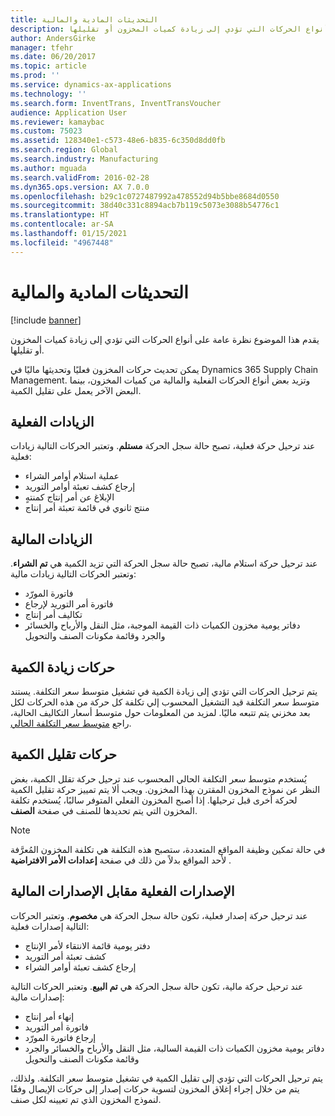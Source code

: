 ```yaml
---
title: التحديثات المادية والمالية
description: يقدم هذا الموضوع نظرة عامة على أنواع الحركات التي تؤدي إلى زيادة كميات المخزون أو تقليلها.
author: AndersGirke
manager: tfehr
ms.date: 06/20/2017
ms.topic: article
ms.prod: ''
ms.service: dynamics-ax-applications
ms.technology: ''
ms.search.form: InventTrans, InventTransVoucher
audience: Application User
ms.reviewer: kamaybac
ms.custom: 75023
ms.assetid: 128340e1-c573-48e6-b835-6c350d8dd0fb
ms.search.region: Global
ms.search.industry: Manufacturing
ms.author: mguada
ms.search.validFrom: 2016-02-28
ms.dyn365.ops.version: AX 7.0.0
ms.openlocfilehash: b29c1c0727487992a478552d94b5bbe8684d0550
ms.sourcegitcommit: 38d40c331c8894acb7b119c5073e3088b54776c1
ms.translationtype: HT
ms.contentlocale: ar-SA
ms.lasthandoff: 01/15/2021
ms.locfileid: "4967448"
---
```

# <a name="physical-and-financial-updates"></a>التحديثات المادية والمالية

[!include [banner](../includes/banner.md)]

يقدم هذا الموضوع نظرة عامة على أنواع الحركات التي تؤدي إلى زيادة كميات المخزون أو تقليلها. 

يمكن تحديث حركات المخزون فعليًا وتحديثها ماليًا في Dynamics 365 Supply Chain Management. وتزيد بعض أنواع الحركات الفعلية والمالية من كميات المخزون، بينما البعض الآخر يعمل على تقليل الكمية.

## <a name="physical-increases"></a>الزيادات الفعلية
عند ترحيل حركة فعلية، تصبح حالة سجل الحركة **مستلم**. وتعتبر الحركات التالية زيادات فعلية:

-   عملية استلام أوامر الشراء
-   إرجاع كشف تعبئة أوامر التوريد
-   الإبلاغ عن أمر إنتاج كمنتهٍ
-   منتج ثانوي في قائمة تعبئة أمر إنتاج

## <a name="financial-increases"></a>الزيادات المالية
عند ترحيل حركة استلام مالية، تصبح حالة سجل الحركة التي تزيد الكمية هي **تم الشراء**. وتعتبر الحركات التالية زيادات مالية:

-   فاتورة المورّد
-   فاتورة أمر التوريد لإرجاع
-   تكاليف أمر إنتاج
-   دفاتر يومية مخزون الكميات ذات القيمة الموجبة، مثل النقل والأرباح والخسائر والجرد وقائمة مكونات الصنف والتحويل

## <a name="transactions-that-increase-quantity"></a>حركات زيادة الكمية
يتم ترحيل الحركات التي تؤدي إلى زيادة الكمية في تشغيل متوسط سعر التكلفة. يستند متوسط سعر التكلفة قيد التشغيل المحسوب إلي تكلفة كل حركة من هذه الحركات لكل بعد مخزني يتم تتبعه ماليًا. لمزيد من المعلومات حول متوسط أسعار التكاليف الحالية، راجع [متوسط سعر التكلفة الحالي](running-average-cost-price.md).

## <a name="transactions-that-decrease-quantity"></a>حركات تقليل الكمية
يُستخدم متوسط سعر التكلفة الحالي المحسوب عند ترحيل حركة تقلل الكمية، بغض النظر عن نموذج المخزون المقترن بهذا المخزون. ويجب ألا يتم تمييز حركة تقليل الكمية لحركة أخرى قبل ترحيلها. إذا أصبح المخزون الفعلي المتوفر سالبًا، يُستخدم تكلفة المخزون التي يتم تحديدها للصنف في صفحة **الصنف**. 

> [!NOTE]
> في حالة تمكين وظيفة المواقع المتعددة، ستصبح هذه التكلفة هي تكلفة المخزون المُعرَّفة لأحد المواقع بدلاً من ذلك في صفحة **إعدادات الأمر الافتراضية** .

## <a name="physical-issues-vs-financial-issues"></a>الإصدارات الفعلية مقابل الإصدارات المالية
عند ترحيل حركة إصدار فعلية، تكون حالة سجل الحركة هي **مخصوم**. وتعتبر الحركات التالية إصدارات فعلية:

-   دفتر يومية قائمة الانتقاء لأمر الإنتاج
-   كشف تعبئة أمر التوريد
-   إرجاع كشف تعبئة أوامر الشراء

عند ترحيل حركة مالية، تكون حالة سجل الحركة هي **تم البيع**. وتعتبر الحركات التالية إصدارات مالية:

-   إنهاء أمر إنتاج
-   فاتورة أمر التوريد
-   إرجاع فاتورة المورّد
-   دفاتر يومية مخزون الكميات ذات القيمة السالبة، مثل النقل والأرباح والخسائر والجرد وقائمة مكونات الصنف والتحويل

يتم ترحيل الحركات التي تؤدي إلى تقليل الكمية في تشغيل متوسط سعر التكلفة. ولذلك، يتم من خلال إجراء إغلاق المخزون لتسوية حركات إصدار إلى حركات الإيصال وفقًا لنموذج المخزون الذي تم تعيينه لكل صنف.
